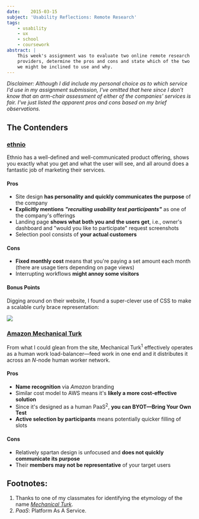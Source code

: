 ```yaml
---
date:    2015-03-15
subject: 'Usability Reflections: Remote Research'
tags:
    - usability
    - ux
    - school
    - coursework
abstract: |
    This week's assignment was to evaluate two online remote research
    providers, determine the pros and cons and state which of the two
    we might be inclined to use and why.
---
```


*Disclaimer: Although I did include my personal choice as to which service I'd use in my assignment submission, I've omitted that here since I don't know that an arm-chair assessment of either of the companies' services is fair.  I've just listed the apparent pros and cons based on my brief observations.*

## The Contenders

### [ethnio](http://ethn.io)

Ethnio has a well-defined and well-communicated product offering, shows you exactly what you get and what the user will see, and all around does a fantastic job of marketing their services.

#### Pros

* Site design **has personality and quickly communicates the purpose** of the company
* **Explicitly mentions** ***"recruiting usability test participants"*** as one of the company's offerings
* Landing page **shows what both you and the users get**, i.e., owner's dashboard and "would you like to participate" request screenshots
* Selection pool consists of **your actual customers**

#### Cons

* **Fixed monthly cost** means that you're paying a set amount each month (there are usage tiers depending on page views)
* Interrupting workflows **might annoy some visitors**

#### Bonus Points

Digging around on their website, I found a super-clever use of CSS to make a scalable curly brace representation:

[<img src="../writing/attachments/curly-brace-in-css-thumbnail.png"/>](../writing/attachments/curly-brace-in-css.png)


### [Amazon Mechanical Turk](http://www.mturk.com)

From what I could glean from the site, Mechanical Turk<sup>1</sup> effectively operates as a human work load-balancer&mdash;feed work in one end and it distributes it across an *N*-node human worker network.

#### Pros

* **Name recognition** via *Amazon* branding
* Similar cost model to AWS means it's **likely a more cost-effective solution**
* Since it's designed as a human PaaS<sup>2</sup>, **you can BYOT&mdash;Bring Your Own Test**
* **Active selection by participants** means potentially quicker filling of slots

#### Cons

* Relatively spartan design is unfocused and **does not quickly communicate its purpose**
* Their **members may not be representative** of your target users


## Footnotes:

1. Thanks to one of my classmates for identifying the etymology of the name *[Mechanical Turk](http://en.wikipedia.org/wiki/The_Turk)*.
2. _PaaS_: Platform As A Service.
